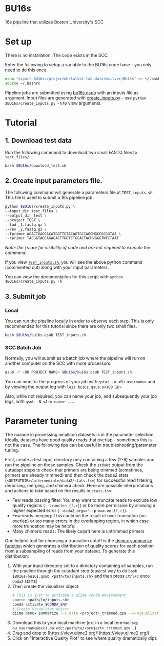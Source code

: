# BU16s
16s pipeline that utilizes Boston University's SCC

# Set up
There is no installation. The code exists in the SCC.

Enter the following to setup a variable to the BU16s code base - you only need to do this once.
```bash
echo "export BU16s=/projectnb/talbot-lab-data/msilver/BU16s" >> ~/.bashrc
source ~/.bashrc
```

Pipeline jobs are submitted using [bu16s.qsub](bu16s.qsub) with an inputs file as argument. Input files are generated with [create_inputs.py](create_inputs.py) - use `python $BU16s/create_inputs.py -h` to view arguments.

# Tutorial
## 1. Download test data 
Run the following command to download two small FASTQ files to `test_files/`
```bash
bash $BU16s/download_test.sh
```
## 2. Create input parameters file. 
The following command will generate a parameters file at `TEST_inputs.sh`. This file is used to submit a 16s pipeline job.
```bash
python $BU16s/create_inputs.py \
--input_dir test_files \
--output_dir test \
--project TEST \
--fwd _1.fastq.gz \
--rev _2.fastq.gz \
--fprimer ACACTGACGACATGGTTCTACAGTGCCAGCMGCCGCGGTAA \
--rprimer TACGGTAGCAGAGACTTGGTCTGGACTACHVGGGTWTCTAAT
```

*Note: the `\`s are for visibility of code and are not required to execute the command.*

If you view [`TEST_inputs.sh`](TEST_inputs.sh), you will see the above python command (commented out) along with your input parameters.

You can view the documentation for this script with `python $BU16s/create_inputs.py -h`

## 3. Submit job
### Local
You can run the pipeline locally in order to observe each step. This is only recommended for this tutorial since there are only two small files.
```bash
bash $BU16s/bu16s.qsub TEST_inputs.sh
```
### SCC Batch Job
Normally, you will submit as a batch job where the pipeline will run on another computer on the SCC with more processors.

```bash
qsub -P <BU PROJECT NAME> $BU16s/bu16s.qsub TEST_inputs.sh
```
You can monitor the progress of your job with `qstat -u <BU username>` and by viewing the output log with `less bu16s.qsub.o<JOB ID>`

Also, while not required, you can name your job, and subsequently your job logs, with `qsub -N <Job name> ...`.

# Parameter tuning
The nuance in processing amplicon datasets is in the parameter selection. Ideally, datasets have good quality reads that overlap - sometimes this is not the case. The following tips can be useful in troubleshooting/parameter tuning.

First, create a test input directory only containing a few (2-6) samples and run the pipeline on those samples. 
Check the `stdout` output from the cutadapt steps to check that primers are being trimmed (sometimes, primers are already trimmed) and then check the dada2 stats (`<OUTPUTDIR>/intermediate/dada2/stats.tsv`) for successful read filtering, denoising, merging, and chimera check.
Here are possible interpretations and actions to take based on the results in `stats.tsv`:

- Few reads passing filter: You may want to truncate reads to exclude low quality regions (`--trunclen_{f,r}`) or be more permissive by allowing a higher expected error (`--dada2_args="--p-max-ee-{f,r}`). 
- Few reads merging: This could be the result of over truncation (no overlap) or too many errors in the overlapping region, in which case more truncation may be helpful.
- Many chimeric reads: The likely culprit here is untrimmed primers

One helpful tool for choosing a truncation cutoff is the [demux summarize function](https://docs.qiime2.org/2020.6/plugins/available/demux/summarize/) which generates a distribution of quality scores for each position from a subsampling of reads from your dataset. To generate this distribution:
1. With your input directory set to a directory containing all samples, run the pipeline through the cutadapt step (easiest way to do `bash $BU16s/bu16s.qsub <path/to/inputs.sh>` and then press `Ctrl+c` once `dada2` starts)
2. Then create the visualizer object:
    ```bash
    # This is just to activate a qiime conda environment
    source <path/to/inputs.sh>
    conda activate $CONDA_ENV
    # Create visualizer object
    qiime demux summarize --i-data <project>_trimmed.qza --o-visualization <project>_trimmed.qzv
    ```
3. Download this to your local machine (ex. in a local terminal `scp bu_username@scc1.bu.edu:/path/to/<project>_trimmed.qzv .`)
4. Drag and drop to [https://view.qiime2.org/](https://view.qiime2.org/)
5. Click on "Interactive Quality Plot" to see where quality dramatically dips
    
